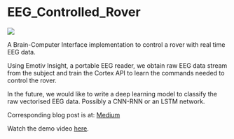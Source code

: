 # EEG_Controlled_Rover

![](https://cdn-images-1.medium.com/max/1600/1*uH3v3x6rCjl-_iYObrVLhg.jpeg)

A Brain-Computer Interface implementation to control a rover with real time EEG data.

Using Emotiv Insight, a portable EEG reader, we obtain raw EEG data stream from the subject and train the Cortex API to learn the commands needed to control the rover.

In the future, we would like to write a deep learning model to classify the raw vectorised EEG data. Possibly a CNN-RNN or an LSTM network.

Corresponding blog post is at: [Medium](https://medium.com/@prajwalgatti/mind-controlled-rover-2f43bcfe8eb6)

Watch the demo video [here](https://www.youtube.com/watch?v=d1QNUIWfFfg).
